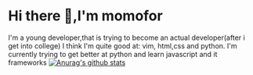 # Hi there 👋,I'm momofor
I'm a young developer,that is trying to become an actual developer(after i get into college)
I think I'm quite good at: vim, html,css and python.
I'm currently trying to get better at python and learn javascript and it frameworks
[![Anurag's github stats](https://github-readme-stats.vercel.app/api?username=momofor)](https://github.com/anuraghazra/github-readme-stats)
